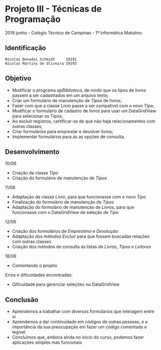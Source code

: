 # Projeto III - Técnicas de Programação
2019 junho - Colégio Técnico de Campinas - 1º Informática Matutino

## Identificação

	Nícolas Denadai Schmidt		19191
	Nícolas Martins de Oliveira	19193

## Objetivo

- Modificar o programa *apBiblioteca*, de modo que os tipos de livros passem a ser cadastrados em um arquivo texto;
- Criar um formulário de manutenção de *Tipos* de livros;
- Fazer com que a classe *Livro* passe a ser compatível com o novo *Tipo*;
- Modificar o formulário de cadastro de livros para usar um DataGridView para selecionar os Tipos;
- Ao excluir registros, certificar-se de que não haja relacionamentos com outras classes;
- Criar formulários para emprestar e devolver livros;
- Implementar formulários para as as opções de consulta.

## Desenvolvimento

10/06
- Criação da classe *Tipo*
- Criação do formulário de manutenção de *Tipos*

11/06
- Adaptação da classe *Livro*, para que funcionasse com o novo *Tipo*
- Finalização do formulário de manutenção de *Tipos*
- Adaptação do formulário de manutenção de *Livros*, para que funcionasse com o DataGridView de seleção de *Tipo*

12/06
- Criação dos formulários de *Empréstimo* e *Devolução*
- Adaptação dos métodos *Excluir* para que fossem buscadas relações com outras classes
- Criação dos métodos de consulta às listas de *Livros*, *Tipos* e *Leitores*

18/06
- Comentando o projeto

Erros e dificuldades encontradas:
- Dificuldade para gerenciar seleções no DataGridView

## Conclusão
- Aprendemos a trabalhar com diversos formúlarios que interagem entre si
- Aprendemos a dar continuidade em códigos de outras pessoas, e a importância da sua preocupação em fazer um código comentado e legível
- Concluímos que, embora ainda no inicio do curso, podemos fazer aplicações simples mas funcionais
